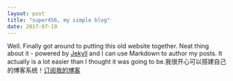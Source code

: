 ```yaml
---
layout: post
title: "super456, my simple blog"
date: 2017-07-19
---
```


Well. Finally got around to putting this old website together. Neat thing about it - powered by [Jekyll](http://jekyllrb.com) and I can use Markdown to author my posts. It actually is a lot easier than I thought it was going to be.我很开心可以搭建自己的博客系统！[订阅我的博客](http://super456.github.io/blog/atom.xml)
